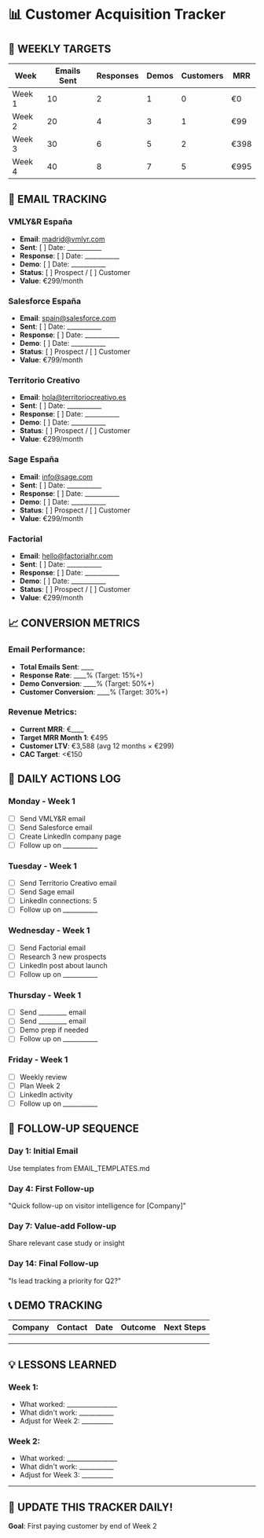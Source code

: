 # 📊 Customer Acquisition Tracker

## 🎯 WEEKLY TARGETS

| Week | Emails Sent | Responses | Demos | Customers | MRR |
|------|-------------|-----------|--------|-----------|-----|
| Week 1 | 10 | 2 | 1 | 0 | €0 |
| Week 2 | 20 | 4 | 3 | 1 | €99 |
| Week 3 | 30 | 6 | 5 | 2 | €398 |
| Week 4 | 40 | 8 | 7 | 5 | €995 |

## 📧 EMAIL TRACKING

### VMLY&R España
- **Email**: madrid@vmlyr.com
- **Sent**: [ ] Date: ___________
- **Response**: [ ] Date: ___________
- **Demo**: [ ] Date: ___________
- **Status**: [ ] Prospect / [ ] Customer
- **Value**: €299/month

### Salesforce España  
- **Email**: spain@salesforce.com
- **Sent**: [ ] Date: ___________
- **Response**: [ ] Date: ___________
- **Demo**: [ ] Date: ___________
- **Status**: [ ] Prospect / [ ] Customer
- **Value**: €799/month

### Territorio Creativo
- **Email**: hola@territoriocreativo.es
- **Sent**: [ ] Date: ___________
- **Response**: [ ] Date: ___________
- **Demo**: [ ] Date: ___________
- **Status**: [ ] Prospect / [ ] Customer
- **Value**: €299/month

### Sage España
- **Email**: info@sage.com
- **Sent**: [ ] Date: ___________
- **Response**: [ ] Date: ___________
- **Demo**: [ ] Date: ___________
- **Status**: [ ] Prospect / [ ] Customer
- **Value**: €299/month

### Factorial
- **Email**: hello@factorialhr.com
- **Sent**: [ ] Date: ___________
- **Response**: [ ] Date: ___________
- **Demo**: [ ] Date: ___________
- **Status**: [ ] Prospect / [ ] Customer
- **Value**: €299/month

## 📈 CONVERSION METRICS

### Email Performance:
- **Total Emails Sent**: ____
- **Response Rate**: ____% (Target: 15%+)
- **Demo Conversion**: ____% (Target: 50%+)
- **Customer Conversion**: ____% (Target: 30%+)

### Revenue Metrics:
- **Current MRR**: €____
- **Target MRR Month 1**: €495
- **Customer LTV**: €3,588 (avg 12 months × €299)
- **CAC Target**: <€150

## 🎯 DAILY ACTIONS LOG

### Monday - Week 1
- [ ] Send VMLY&R email
- [ ] Send Salesforce email  
- [ ] Create LinkedIn company page
- [ ] Follow up on ___________

### Tuesday - Week 1
- [ ] Send Territorio Creativo email
- [ ] Send Sage email
- [ ] LinkedIn connections: 5
- [ ] Follow up on ___________

### Wednesday - Week 1
- [ ] Send Factorial email
- [ ] Research 3 new prospects
- [ ] LinkedIn post about launch
- [ ] Follow up on ___________

### Thursday - Week 1
- [ ] Send _________ email
- [ ] Send _________ email
- [ ] Demo prep if needed
- [ ] Follow up on ___________

### Friday - Week 1
- [ ] Weekly review
- [ ] Plan Week 2
- [ ] LinkedIn activity
- [ ] Follow up on ___________

## 🔄 FOLLOW-UP SEQUENCE

### Day 1: Initial Email
Use templates from EMAIL_TEMPLATES.md

### Day 4: First Follow-up
"Quick follow-up on visitor intelligence for [Company]"

### Day 7: Value-add Follow-up  
Share relevant case study or insight

### Day 14: Final Follow-up
"Is lead tracking a priority for Q2?"

## 📞 DEMO TRACKING

| Company | Contact | Date | Outcome | Next Steps |
|---------|---------|------|---------|------------|
| | | | | |
| | | | | |
| | | | | |

## 💡 LESSONS LEARNED

### Week 1:
- What worked: ________________
- What didn't work: ___________
- Adjust for Week 2: __________

### Week 2:
- What worked: ________________
- What didn't work: ___________
- Adjust for Week 3: __________

---

## 🚀 UPDATE THIS TRACKER DAILY!
**Goal**: First paying customer by end of Week 2
